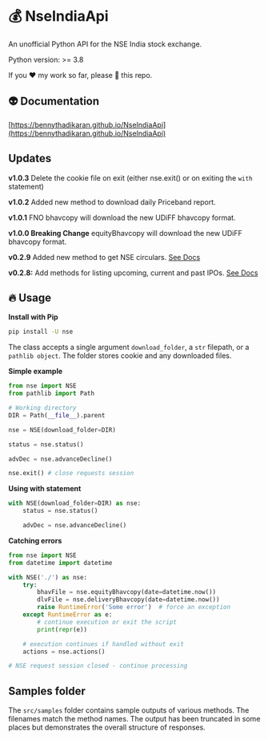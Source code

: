 # 💰 NseIndiaApi

An unofficial Python API for the NSE India stock exchange.

Python version: >= 3.8

If you ❤️ my work so far, please 🌟 this repo.

## 👽 Documentation

[https://bennythadikaran.github.io/NseIndiaApi](https://bennythadikaran.github.io/NseIndiaApi)

## Updates

**v1.0.3** Delete the cookie file on exit (either nse.exit() or on exiting the `with` statement)

**v1.0.2** Added new method to download daily Priceband report.

**v1.0.1** FNO bhavcopy will download the new UDiFF bhavcopy format.

**v1.0.0 Breaking Change** equityBhavcopy will download the new UDiFF bhavcopy format.

**v0.2.9** Added new method to get NSE circulars. [See Docs](https://bennythadikaran.github.io/NseIndiaApi/usage.html#nse-circulars)

**v0.2.8:** Add methods for listing upcoming, current and past IPOs. [See Docs](https://bennythadikaran.github.io/NseIndiaApi/usage.html#list-ipos)

## 🔥 Usage

**Install with Pip**

```bash
pip install -U nse
```

The class accepts a single argument `download_folder`, a `str` filepath, or a `pathlib object`. The folder stores cookie and any downloaded files.

**Simple example**

```python
from nse import NSE
from pathlib import Path

# Working directory
DIR = Path(__file__).parent

nse = NSE(download_folder=DIR)

status = nse.status()

advDec = nse.advanceDecline()

nse.exit() # close requests session
```

**Using with statement**

```python
with NSE(download_folder=DIR) as nse:
    status = nse.status()

    advDec = nse.advanceDecline()
```

**Catching errors**

```python
from nse import NSE
from datetime import datetime

with NSE('./') as nse:
    try:
        bhavFile = nse.equityBhavcopy(date=datetime.now())
        dlvFile = nse.deliveryBhavcopy(date=datetime.now())
        raise RuntimeError('Some error')  # force an exception
    except RuntimeError as e:
        # continue execution or exit the script
        print(repr(e))

    # execution continues if handled without exit
    actions = nse.actions()

# NSE request session closed - continue processing
```

## Samples folder

The `src/samples` folder contains sample outputs of various methods. The filenames match the method names. The output has been truncated in some places but demonstrates the overall structure of responses.
